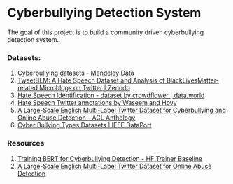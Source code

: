 # Cyberbullying Detection System

The goal of this project is to build a community driven cyberbullying detection
system.

### Datasets:

1. [Cyberbullying datasets - Mendeley Data](https://data.mendeley.com/datasets/jf4pzyvnpj/1)
2. [TweetBLM: A Hate Speech Dataset and Analysis of BlackLivesMatter-related Microblogs on Twitter | Zenodo](https://zenodo.org/record/4000398#.Yc-HPhPMLm0)
3. [Hate Speech Identification - dataset by crowdflower | data.world](https://data.world/crowdflower/hate-speech-identification)
4. [Hate Speech Twitter annotations by Waseem and Hovy](https://github.com/zeeraktalat/hatespeech)
5. [A Large-Scale English Multi-Label Twitter Dataset for Cyberbullying and Online Abuse Detection - ACL Anthology](https://bitbucket.org/ssalawu/cyberbullying-twitter/src/master/)
6. [Cyber Bullying Types Datasets | IEEE DataPort](https://ieee-dataport.org/documents/cyber-bullying-types-datasets)

### Resources
1. [Training BERT for Cyberbullying Detection - HF Trainer Baseline](https://skok.ai/2020/10/27/Training-BERT-for-Cyberbullying-Detection-Part-1.html)
2. [A Large-Scale English Multi-Label Twitter Dataset for Online Abuse
Detection](https://aclanthology.org/2021.woah-1.16.pdf)



